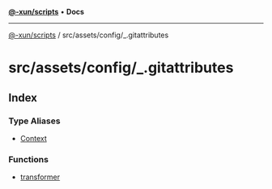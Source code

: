 [**@-xun/scripts**](../../../../README.md) • **Docs**

***

[@-xun/scripts](../../../../README.md) / src/assets/config/\_.gitattributes

# src/assets/config/\_.gitattributes

## Index

### Type Aliases

- [Context](type-aliases/Context.md)

### Functions

- [transformer](functions/transformer.md)
